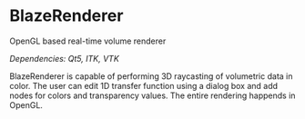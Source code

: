 # BlazeRenderer
OpenGL based real-time volume renderer   

*Dependencies: Qt5, ITK, VTK*

BlazeRenderer is capable of performing 3D raycasting of volumetric data in color. The user can edit 1D transfer function using a dialog box and add nodes for colors and transparency values. The entire rendering happends in OpenGL.

